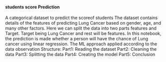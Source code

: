 #### students score  Prediction
A categorical dataset to predict the scoreof students
The dataset contains details of the features of predicting Lung Cancer based on gender, age, and many other factors.
Here we can split the data into two parts features and Target. Target being Lung Cancer and rest will be features.
In this notebook, the prediction is made whether a person will have the chance of Lung cancer using linear regression.
The ML approach applied according to the data observation
Structure:
Part1: Reading the dataset
Part2: Cleaning the data
Part3: Splitting the data
Part4: Creating the model
Part5: Conclusion

